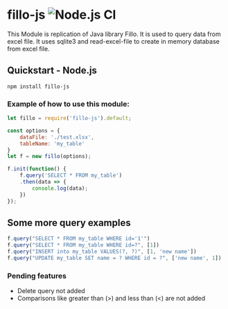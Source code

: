 
# fillo-js ![Node.js CI](https://github.com/sirajpathan/fillo-js/workflows/Node.js%20CI/badge.svg?branch=master&event=status)

This Module is replication of Java library Fillo. It is used to query data from excel file.
It uses sqlite3 and read-excel-file to create in memory database from excel file.

## Quickstart - Node.js
`npm install fillo-js`

### Example of how to use this module:

```javascript
let fillo = require('fillo-js').default;

const options = {
    dataFile: './test.xlsx',
    tableName: 'my_table'
}
let f = new fillo(options);

f.init(function() {
    f.query('SELECT * FROM my_table')
    .then(data => {
        console.log(data);
    })
});

```

## Some more query examples

```javascript
f.query("SELECT * FROM my_table WHERE id='1'")
f.query("SELECT * FROM my_table WHERE id=?", [1])
f.query("INSERT into my_table VALUES(?, ?)", [1, 'new name'])
f.query("UPDATE my_table SET name = ? WHERE id = ?", ['new name', 1]) 
```

### Pending features
* Delete query not added
* Comparisons like greater than (>) and less than (<) are not added